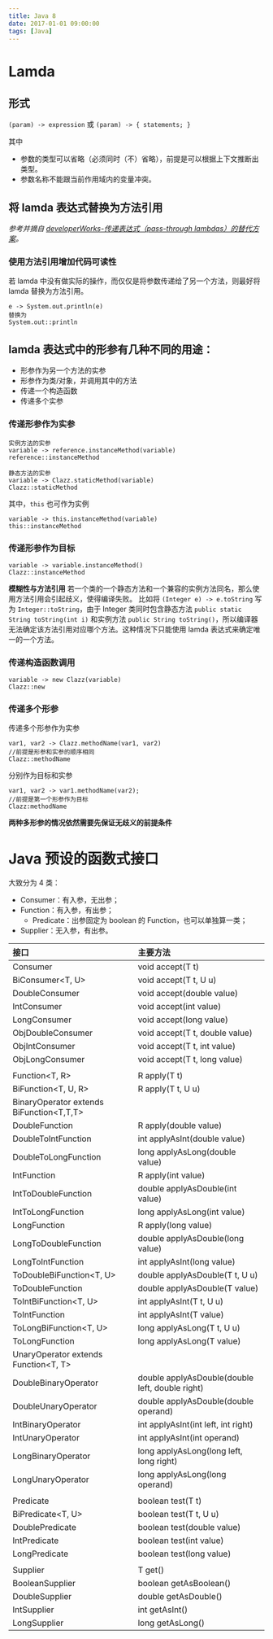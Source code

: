 ```yaml
---
title: Java 8
date: 2017-01-01 09:00:00
tags: [Java]
---
```


# Lamda

## 形式

`(param) -> expression` 或 `(param) -> { statements; }`

其中

- 参数的类型可以省略（必须同时（不）省略），前提是可以根据上下文推断出类型。
- 参数名称不能跟当前作用域内的变量冲突。

## 将 lamda 表达式替换为方法引用

*参考并摘自 [developerWorks-传递表达式（pass-through lambdas）的替代方案](https://www.ibm.com/developerworks/cn/java/j-java8idioms5/index.html)。*

<!-- more -->

### 使用方法引用增加代码可读性

若 lamda 中没有做实际的操作，而仅仅是将参数传递给了另一个方法，则最好将 lamda 替换为方法引用。

```
e -> System.out.println(e)
替换为
System.out::println
```

## lamda 表达式中的形参有几种不同的用途：

- 形参作为另一个方法的实参
- 形参作为类/对象，并调用其中的方法
- 传递一个构造函数
- 传递多个实参

### 传递形参作为实参

```
实例方法的实参
variable -> reference.instanceMethod(variable)
reference::instanceMethod

静态方法的实参
variable -> Clazz.staticMethod(variable)
Clazz::staticMethod
```

其中，`this` 也可作为实例
```
variable -> this.instanceMethod(variable)
this::instanceMethod
```

### 传递形参作为目标

```
variable -> variable.instanceMethod()
Clazz::instanceMethod
```

**模糊性与方法引用**
若一个类的一个静态方法和一个兼容的实例方法同名，那么使用方法引用会引起歧义，使得编译失败。
比如将 `(Integer e) -> e.toString` 写为 `Integer::toString`，由于 Integer 类同时包含静态方法 `public static String toString(int i)` 和实例方法 `public String toString()`，所以编译器无法确定该方法引用对应哪个方法。这种情况下只能使用 lamda 表达式来确定唯一的一个方法。

### 传递构造函数调用

```
variable -> new Clazz(variable)
Clazz::new
```

### 传递多个形参

传递多个形参作为实参
```
var1, var2 -> Clazz.methodName(var1, var2)
//前提是形参和实参的顺序相同
Clazz::methodName
```

分别作为目标和实参
```
var1, var2 -> var1.methodName(var2);
//前提是第一个形参作为目标
Clazz:methodName
```

**两种多形参的情况依然需要先保证无歧义的前提条件**

# Java 预设的函数式接口

大致分为 4 类：

- Consumer：有入参，无出参；
- Function：有入参，有出参；
    - Predicate：出参固定为 boolean 的 Function，也可以单独算一类；
- Supplier：无入参，有出参。

| 接口                                        | 主要方法                                        |
| :------------------------------------------ | :---------------------------------------------- |
| Consumer<T>                                 | void accept(T t)                                |
| BiConsumer<T, U>                            | void accept(T t, U u)                           |
| DoubleConsumer                              | void accept(double value)                       |
| IntConsumer                                 | void accept(int value)                          |
| LongConsumer                                | void accept(long value)                         |
| ObjDoubleConsumer<T>                        | void accept(T t, double value)                  |
| ObjIntConsumer<T>                           | void accept(T t, int value)                     |
| ObjLongConsumer<T>                          | void accept(T t, long value)                    |
|                                             |                                                 |
| Function<T, R>                              | R apply(T t)                                    |
| BiFunction<T, U, R>                         | R apply(T t, U u)                               |
| BinaryOperator<T> extends BiFunction<T,T,T> |                                                 |
| DoubleFunction<R>                           | R apply(double value)                           |
| DoubleToIntFunction                         | int applyAsInt(double value)                    |
| DoubleToLongFunction                        | long applyAsLong(double value)                  |
| IntFunction<R>                              | R apply(int value)                              |
| IntToDoubleFunction                         | double applyAsDouble(int value)                 |
| IntToLongFunction                           | long applyAsLong(int value)                     |
| LongFunction<R>                             | R apply(long value)                             |
| LongToDoubleFunction                        | double applyAsDouble(long value)                |
| LongToIntFunction                           | int applyAsInt(long value)                      |
| ToDoubleBiFunction<T, U>                    | double applyAsDouble(T t, U u)                  |
| ToDoubleFunction<T>                         | double applyAsDouble(T value)                   |
| ToIntBiFunction<T, U>                       | int applyAsInt(T t, U u)                        |
| ToIntFunction<T>                            | int applyAsInt(T value)                         |
| ToLongBiFunction<T, U>                      | long applyAsLong(T t, U u)                      |
| ToLongFunction<T>                           | long applyAsLong(T value)                       |
| UnaryOperator<T> extends Function<T, T>     |                                                 |
| DoubleBinaryOperator                        | double applyAsDouble(double left, double right) |
| DoubleUnaryOperator                         | double applyAsDouble(double operand)            |
| IntBinaryOperator                           | int applyAsInt(int left, int right)             |
| IntUnaryOperator                            | int applyAsInt(int operand)                     |
| LongBinaryOperator                          | long applyAsLong(long left, long right)         |
| LongUnaryOperator                           | long applyAsLong(long operand)                  |
|                                             |                                                 |
| Predicate<T>                                | boolean test(T t)                               |
| BiPredicate<T, U>                           | boolean test(T t, U u)                          |
| DoublePredicate                             | boolean test(double value)                      |
| IntPredicate                                | boolean test(int value)                         |
| LongPredicate                               | boolean test(long value)                        |
|                                             |                                                 |
| Supplier<T>                                 | T get()                                         |
| BooleanSupplier                             | boolean getAsBoolean()                          |
| DoubleSupplier                              | double getAsDouble()                            |
| IntSupplier                                 | int getAsInt()                                  |
| LongSupplier                                | long getAsLong()                                |
